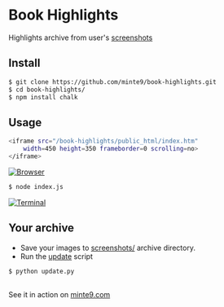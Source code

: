 # Book Highlights

Highlights archive from user's [screenshots](https://github.com/minte9/book-highlights/tree/main/files_archive/)

## Install

~~~sh
$ git clone https://github.com/minte9/book-highlights.git
$ cd book-highlights/
$ npm install chalk
~~~

## Usage

~~~sh
<iframe src="/book-highlights/public_html/index.htm" 
    width=450 height=350 frameborder=0 scrolling=no>
</iframe>
~~~

[![Browser](https://www.minte9.com/lib/images/github/book-highlights/m9_08.png)](https://www.minte9.com)

~~~sh
$ node index.js
~~~

[![Terminal](https://www.minte9.com/lib/images/github/book-highlights/highlight_02.png)](https://www.minte9.com)

## Your archive

- Save your images to [screenshots/](https://github.com/minte9/book-highlights/tree/main/files_archive/screenshots) archive directory.
- Run the [update](https://github.com/minte9/book-highlights/blob/main/update.py) script 

~~~sh
$ python update.py
~~~

##

See it in action on [minte9.com](https://www.minte9.com)
